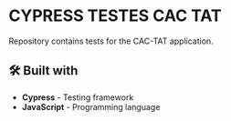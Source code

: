 # **CYPRESS TESTES CAC TAT**
Repository contains tests for the CAC-TAT application.

## 🛠 Built with 
* **Cypress** - Testing framework
* **JavaScript** - Programming language